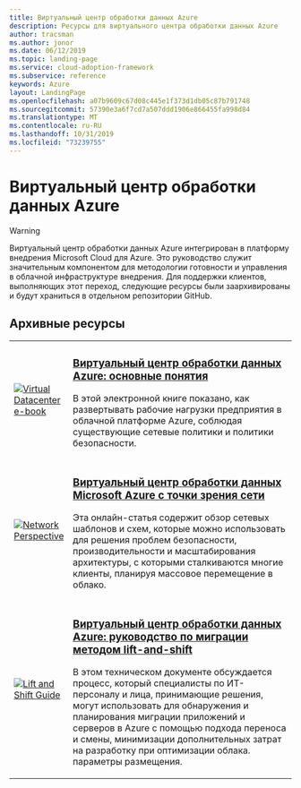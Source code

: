 ```yaml
---
title: Виртуальный центр обработки данных Azure
description: Ресурсы для виртуального центра обработки данных Azure
author: tracsman
ms.author: jonor
ms.date: 06/12/2019
ms.topic: landing-page
ms.service: cloud-adoption-framework
ms.subservice: reference
keywords: Azure
layout: LandingPage
ms.openlocfilehash: a07b9609c67d08c445e1f373d1db05c87b791748
ms.sourcegitcommit: 57390e3a6f7cd7a507ddd1906e866455fa998d84
ms.translationtype: MT
ms.contentlocale: ru-RU
ms.lasthandoff: 10/31/2019
ms.locfileid: "73239755"
---
```

# <a name="azure-virtual-datacenter"></a>Виртуальный центр обработки данных Azure

> [!WARNING]
> Виртуальный центр обработки данных Azure интегрирован в платформу внедрения Microsoft Cloud для Azure. Это руководство служит значительным компонентом для методологии готовности и управления в облачной инфраструктуре внедрения. Для поддержки клиентов, выполняющих этот переход, следующие ресурсы были заархивированы и будут храниться в отдельном репозитории GitHub.

## <a name="archived-resources"></a>Архивные ресурсы

<!-- markdownlint-disable MD033 -->

<table>
<tr>
    <td style="width: 64px; vertical-align: middle;"><a href="https://raw.githubusercontent.com/microsoft/CloudAdoptionFramework/master/archive/vdc/Azure_Virtual_Datacenter.pdf"><img src="../_images/vdc/virtual-datacenter.svg" alt="Virtual Datacenter e-book" /></a></td>
    <td>
        <h3><a href="https://raw.githubusercontent.com/microsoft/CloudAdoptionFramework/master/archive/vdc/Azure_Virtual_Datacenter.pdf">Виртуальный центр обработки данных Azure: основные понятия</a></h3>
        <p>В этой электронной книге показано, как развертывать рабочие нагрузки предприятия в облачной платформе Azure, соблюдая существующие сетевые политики и политики безопасности.</p>
    </td>
</tr>
<tr>
    <td style="width: 64px; vertical-align: middle;"><a href="./networking-vdc.md"><img src="../_images/vdc/vdc-network.png" alt="Network Perspective" /></a></td>
    <td>
        <h3><a href="./networking-vdc.md">Виртуальный центр обработки данных Microsoft Azure с точки зрения сети</a></h3>
        <p>Эта онлайн-статья содержит обзор сетевых шаблонов и схем, которые можно использовать для решения проблем безопасности, производительности и масштабирования архитектуры, с которыми сталкиваются многие клиенты, планируя массовое перемещение в облако.</p>
    </td>
</tr>
<tr>
    <td style="width: 64px; vertical-align: middle;"><a href="https://raw.githubusercontent.com/microsoft/CloudAdoptionFramework/master/archive/vdc/Azure_Virtual_Datacenter_Lift_and_Shift_Guide.pdf"><img src="../_images/vdc/vdc-lift-and-shift.png" alt="Lift and Shift Guide" /></a></td>
    <td>
        <h3><a href="https://raw.githubusercontent.com/microsoft/CloudAdoptionFramework/master/archive/vdc/Azure_Virtual_Datacenter_Lift_and_Shift_Guide.pdf">Виртуальный центр обработки данных Azure: руководство по миграции методом lift-and-shift</a></h3>
        <p>В этом техническом документе обсуждается процесс, который специалисты по ИТ-персоналу и лица, принимающие решения, могут использовать для обнаружения и планирования миграции приложений и серверов в Azure с помощью подхода переноса и смены, минимизации дополнительных затрат на разработку при оптимизации облака. параметры размещения.</p>
    </td>
</tr>
</table>

<!-- markdownlint-enable MD033 -->
